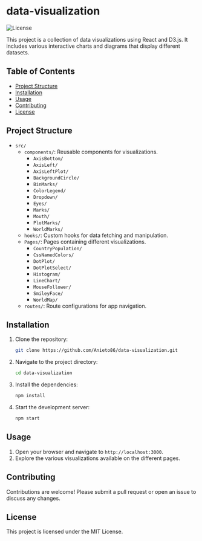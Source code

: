 # data-visualization

![License](https://img.shields.io/github/license/Anieto86/data-visualization)

This project is a collection of data visualizations using React and D3.js. It includes various interactive charts and diagrams that display different datasets.

## Table of Contents
- [Project Structure](#project-structure)
- [Installation](#installation)
- [Usage](#usage)
- [Contributing](#contributing)
- [License](#license)

## Project Structure

- `src/`
  - `components/`: Reusable components for visualizations.
    - `AxisBottom/`
    - `AxisLeft/`
    - `AxisLeftPlot/`
    - `BackgroundCircle/`
    - `BinMarks/`
    - `ColorLegend/`
    - `Dropdown/`
    - `Eyes/`
    - `Marks/`
    - `Mouth/`
    - `PlotMarks/`
    - `WorldMarks/`
  - `hooks/`: Custom hooks for data fetching and manipulation.
  - `Pages/`: Pages containing different visualizations.
    - `CountryPopulation/`
    - `CssNamedColors/`
    - `DotPlot/`
    - `DotPlotSelect/`
    - `Histogram/`
    - `LineChart/`
    - `MouseFollower/`
    - `SmileyFace/`
    - `WorldMap/`
  - `routes/`: Route configurations for app navigation.

## Installation

1. Clone the repository:
    ```bash
    git clone https://github.com/Anieto86/data-visualization.git
    ```
2. Navigate to the project directory:
    ```bash
    cd data-visualization
    ```
3. Install the dependencies:
    ```bash
    npm install
    ```
4. Start the development server:
    ```bash
    npm start
    ```

## Usage

1. Open your browser and navigate to `http://localhost:3000`.
2. Explore the various visualizations available on the different pages.

## Contributing

Contributions are welcome! Please submit a pull request or open an issue to discuss any changes.

## License

This project is licensed under the MIT License.
